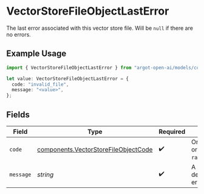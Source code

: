 # VectorStoreFileObjectLastError

The last error associated with this vector store file. Will be `null` if there are no errors.

## Example Usage

```typescript
import { VectorStoreFileObjectLastError } from "argot-open-ai/models/components";

let value: VectorStoreFileObjectLastError = {
  code: "invalid_file",
  message: "<value>",
};
```

## Fields

| Field                                                                                        | Type                                                                                         | Required                                                                                     | Description                                                                                  |
| -------------------------------------------------------------------------------------------- | -------------------------------------------------------------------------------------------- | -------------------------------------------------------------------------------------------- | -------------------------------------------------------------------------------------------- |
| `code`                                                                                       | [components.VectorStoreFileObjectCode](../../models/components/vectorstorefileobjectcode.md) | :heavy_check_mark:                                                                           | One of `server_error` or `rate_limit_exceeded`.                                              |
| `message`                                                                                    | *string*                                                                                     | :heavy_check_mark:                                                                           | A human-readable description of the error.                                                   |